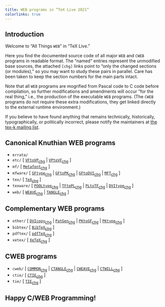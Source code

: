```yaml
---
title: WEB programs in “TeX Live 2021”
colorlinks: true
---
```


## Introduction

Welcome to “All Things `WEB`” in “TeX Live.”

Here you find the documented source code of all major `WEB` and `CWEB` programs
in readable format.  The “named” entries represent the unmodified base sources,
the attached `[chg]` links point to “only the changed sections (or modules),”
so you may want to study these pairs in parallel.  Care has been taken to keep
the section numbers for the main parts intact.

Note that all `WEB` programs are mogrified from Pascal code to C code before
compilation, so further modifications and amendments will occur “for the real
thing,” i.e., the production of the executable `WEB` programs.  (The `CWEB`
programs do not require these extra modifications, they get linked directly to
the external runtime environment.)

If you believe to have found anything that remains technically, historically,
typographically, or politically incorrect, please notify the maintainers at
[the tex-k mailing list](mailto:tex-k@tug.org).

## Canonical Knuthian WEB programs

* `errata/`
* `etc/` \[ [`VFtoVP`](etc/vftovp.pdf)<sub>[chg](etc/vftovp-changes.pdf)</sub> \| [`VPtoVF`](etc/vptovf.pdf)<sub>[chg](etc/vptovf-changes.pdf)</sub> \]
* `mf/` \[ [`Metafont`](mf/mf.pdf)<sub>[chg](mf/mf-changes.pdf)</sub> \]
* `mfware/` \[ [`GFtype`](mfware/gftype.pdf)<sub>[chg](mfware/gftype-changes.pdf)</sub> \| [`GFtoPK`](mfware/gftopk.pdf)<sub>[chg](mfware/gftopk-changes.pdf)</sub> \| [`GFtoDVI`](mfware/gftodvi.pdf)<sub>[chg](mfware/gftodvi-changes.pdf)</sub> \| [`MFT`](mfware/mft.pdf)<sub>[chg](mfware/mft-changes.pdf)</sub> \]
* `tex/` \[ [`TeX`](tex/tex.pdf)<sub>[chg](tex/tex-changes.pdf)</sub> \]
* `texware/` \[ [`POOLtype`](texware/pooltype.pdf)<sub>[chg](texware/pooltype-changes.pdf)</sub> \| [`TFtoPL`](texware/tftopl.pdf)<sub>[chg](texware/tftopl-changes.pdf)</sub> \| [`PLtoTF`](texware/pltotf.pdf)<sub>[chg](texware/pltotf-changes.pdf)</sub> \| [`DVItype`](texware/dvitype.pdf)<sub>[chg](texware/dvitype-changes.pdf)</sub> \]
* `web/` \[ [`WEAVE`](web/weave.pdf)<sub>[chg](web/weave-changes.pdf)</sub> \| [`TANGLE`](web/tangle.pdf)<sub>[chg](web/tangle-changes.pdf)</sub> \]

## Complementary WEB programs

* `other/` \[ [`DVIcopy`](other/dvicopy.pdf)<sub>[chg](other/dvicopy-changes.pdf)</sub> \| [`PatGen`](other/patgen.pdf)<sub>[chg](other/patgen-changes.pdf)</sub> \| [`PKtoGF`](other/pktogf.pdf)<sub>[chg](other/pktogf-changes.pdf)</sub> \| [`PKtype`](other/pktype.pdf)<sub>[chg](other/pktype-changes.pdf)</sub> \]
* `bibtex/` \[ [`BibTeX`](bibtex/bibtex.pdf)<sub>[chg](bibtex/bibtex-changes.pdf)</sub> \]
* `pdftex/` \[ [`pdfTeX`](pdftex/pdftex.pdf)<sub>[chg](pdftex/pdftex-changes.pdf)</sub> \]
* `xetex/` \[ [`XeTeX`](xetex/xetex.pdf)<sub>[chg](xetex/xetex-changes.pdf)</sub> \]

## CWEB programs

* `cweb/` \[ [`COMMON`](cweb/common.pdf)<sub>[chg](cweb/common-changes.pdf)</sub> \| [`CTANGLE`](cweb/ctangle.pdf)<sub>[chg](cweb/ctangle-changes.pdf)</sub> \| [`CWEAVE`](cweb/cweave.pdf)<sub>[chg](cweb/cweave-changes.pdf)</sub> \| [`CTWILL`](cweb/ctwill.pdf)<sub>[chg](cweb/ctwill-changes.pdf)</sub> \]
* `ctie/` \[ [`CTIE`](ctie/ctie.pdf)<sub>[chg](ctie/ctie-changes.pdf)</sub> \]
* `tie/` \[ [`TIE`](tie/tie.pdf)<sub>[chg](tie/tie-changes.pdf)</sub> \]

## Happy C/WEB Programming!
